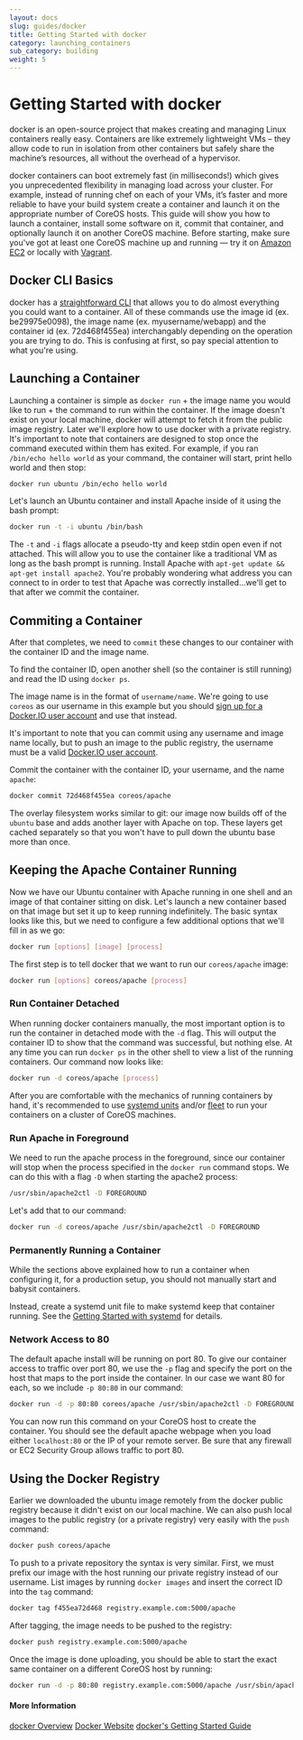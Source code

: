 ```yaml
---
layout: docs
slug: guides/docker
title: Getting Started with docker
category: launching_containers
sub_category: building
weight: 5
---
```


# Getting Started with docker

docker is an open-source project that makes creating and managing Linux containers really easy. Containers are like extremely lightweight VMs – they allow code to run in isolation from other containers but safely share the machine’s resources, all without the overhead of a hypervisor.

docker containers can boot extremely fast (in milliseconds!) which gives you unprecedented flexibility in managing load across your cluster. For example, instead of running chef on each of your VMs, it’s faster and more reliable to have your build system create a container and launch it on the appropriate number of CoreOS hosts. This guide will show you how to launch a container, install some software on it, commit that container, and optionally launch it on another CoreOS machine. Before starting, make sure you've got at least one CoreOS machine up and running &mdash; try it on [Amazon EC2]({{site.url}}/docs/running-coreos/cloud-providers/ec2/) or locally with [Vagrant]({{site.url}}/docs/running-coreos/platforms/vagrant).

## Docker CLI Basics

docker has a [straightforward CLI](http://docs.docker.io/en/latest/reference/commandline/) that allows you to do almost everything you could want to a container. All of these commands use the image id (ex. be29975e0098), the image name (ex. myusername/webapp) and the container id (ex. 72d468f455ea) interchangably depending on the operation you are trying to do. This is confusing at first, so pay special attention to what you're using.

## Launching a Container

Launching a container is simple as `docker run` + the image name you would like to run + the command to run within the container. If the image doesn't exist on your local machine, docker will attempt to fetch it from the public image registry. Later we'll explore how to use docker with a private registry. It's important to note that containers are designed to stop once the command executed within them has exited. For example, if you ran `/bin/echo hello world` as your command, the container will start, print hello world and then stop:

```sh
docker run ubuntu /bin/echo hello world
```

Let's launch an Ubuntu container and install Apache inside of it using the bash prompt:

```sh
docker run -t -i ubuntu /bin/bash
```

The `-t` and `-i` flags allocate a pseudo-tty and keep stdin open even if not attached. This will allow you to use the container like a traditional VM as long as the bash prompt is running. Install Apache with `apt-get update && apt-get install apache2`. You're probably wondering what address you can connect to in order to test that Apache was correctly installed...we'll get to that after we commit the container.

## Commiting a Container

After that completes, we need to `commit` these changes to our container with the container ID and the image name.

To find the container ID, open another shell (so the container is still running) and read the ID using `docker ps`. 

The image name is in the format of `username/name`. We're going to use `coreos` as our username in this example but you should [sign up for a Docker.IO user account](https://hub.docker.com/account/signup/) and use that instead. 

It's important to note that you can commit using any username and image name locally, but to push an image to the public registry, the username must be a valid [Docker.IO user account](https://hub.docker.com/account/signup/).

Commit the container with the container ID, your username, and the name `apache`:

```sh
docker commit 72d468f455ea coreos/apache
```

The overlay filesystem works similar to git: our image now builds off of the `ubuntu` base and adds another layer with Apache on top. These layers get cached separately so that you won't have to pull down the ubuntu base more than once.

## Keeping the Apache Container Running

Now we have our Ubuntu container with Apache running in one shell and an image of that container sitting on disk. Let's launch a new container based on that image but set it up to keep running indefinitely. The basic syntax looks like this, but we need to configure a few additional options that we'll fill in as we go:

```sh
docker run [options] [image] [process]
```

The first step is to tell docker that we want to run our `coreos/apache` image:

```sh
docker run [options] coreos/apache [process]
```

### Run Container Detached

When running docker containers manually, the most important option is to run the container in detached mode with the `-d` flag. This will output the container ID to show that the command was successful, but nothing else. At any time you can run `docker ps` in the other shell to view a list of the running containers. Our command now looks like:

```sh
docker run -d coreos/apache [process]
```

After you are comfortable with the mechanics of running containers by hand, it's recommended to use [systemd units]({{site.url}}/docs/launching-containers/launching/getting-started-with-systemd) and/or [fleet]({{site.url}}/docs/launching-containers/launching/launching-containers-fleet) to run your containers on a cluster of CoreOS machines.

### Run Apache in Foreground

We need to run the apache process in the foreground, since our container will stop when the process specified in the `docker run` command stops. We can do this with a flag `-D` when starting the apache2 process:

```sh
/usr/sbin/apache2ctl -D FOREGROUND
```

Let's add that to our command:

```sh
docker run -d coreos/apache /usr/sbin/apache2ctl -D FOREGROUND
```

### Permanently Running a Container

While the sections above explained how to run a container when configuring it, for a production setup, you should not manually start and babysit containers.

Instead, create a systemd unit file to make systemd keep that container running. See the [Getting Started with systemd]({{site.url}}/docs/launching-containers/launching/getting-started-with-systemd) for details.

### Network Access to 80

The default apache install will be running on port 80. To give our container access to traffic over port 80, we use the `-p` flag and specify the port on the host that maps to the port inside the container. In our case we want 80 for each, so we include `-p 80:80` in our command:

```sh
docker run -d -p 80:80 coreos/apache /usr/sbin/apache2ctl -D FOREGROUND
```

You can now run this command on your CoreOS host to create the container. You should see the default apache webpage when you load either `localhost:80` or the IP of your remote server. Be sure that any firewall or EC2 Security Group allows traffic to port 80.

## Using the Docker Registry

Earlier we downloaded the ubuntu image remotely from the docker public registry because it didn't exist on our local machine. We can also push local images to the public registry (or a private registry) very easily with the `push` command:

```sh
docker push coreos/apache
```

To push to a private repository the syntax is very similar. First, we must prefix our image with the host running our private registry instead of our username. List images by running `docker images` and insert the correct ID into the `tag` command:

```sh
docker tag f455ea72d468 registry.example.com:5000/apache
```

After tagging, the image needs to be pushed to the registry:

```sh
docker push registry.example.com:5000/apache
```

Once the image is done uploading, you should be able to start the exact same container on a different CoreOS host by running:

```sh
docker run -d -p 80:80 registry.example.com:5000/apache /usr/sbin/apache2ctl -D FOREGROUND
```

#### More Information
<a class="btn btn-default" href="{{site.url}}/using-coreos/docker">docker Overview</a>
<a class="btn btn-default" href="http://www.docker.com/">Docker Website</a>
<a class="btn btn-default" href="http://www.docker.com/gettingstarted/">docker's Getting Started Guide</a>
